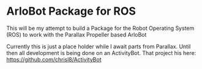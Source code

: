 ArloBot Package for ROS
===========================

This will be my attempt to build a Package for the Robot Operating System (ROS) to work with the Parallax Propeller based ArloBot

Currently this is just a place holder while I await parts from Parallax. Until then all development is being done on an ActivityBot.
That project his here: https://github.com/chrisl8/ActivityBot
